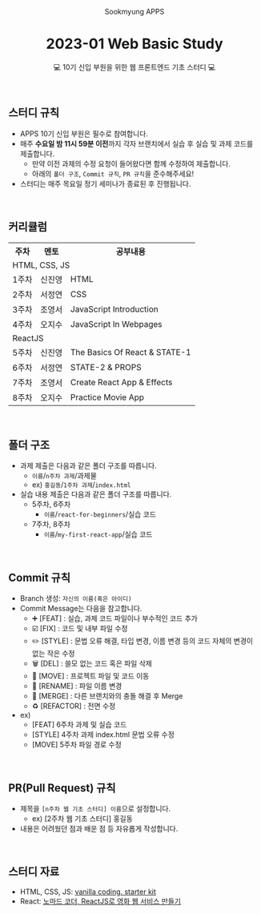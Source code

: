 <div align="center">

Sookmyung APPS
# 2023-01 Web Basic Study
💻 10기 신입 부원을 위한 웹 프론트엔드 기초 스터디 💻

</div>

<br>

## 스터디 규칙
- APPS 10기 신입 부원은 필수로 참여합니다.
- 매주 **수요일 밤 11시 59분 이전**까지 각자 브랜치에서 실습 후 실습 및 과제 코드를 제출합니다.
  - 만약 이전 과제의 수정 요청이 들어왔다면 함께 수정하여 제출합니다.
  - 아래의 `폴더 구조`, `Commit 규칙`, `PR 규칙`을 준수해주세요!
- 스터디는 매주 목요일 정기 세미나가 종료된 후 진행됩니다.

<br>

## 커리큘럼

<table>
  <tr>
    <th>주차</th>
    <th>멘토</th>
    <th>공부내용</th>
  </tr>
  <tr>
    <td colspan="3">HTML, CSS, JS</td>
  </tr>
  <tr>
    <td>1주차</td>
    <td>신진영</td>
    <td>HTML</td>
  </tr>
  <tr>
    <td>2주차</td>
    <td>서정연</td>
    <td>CSS</td>
  </tr>
  <tr>
    <td>3주차</td>
    <td>조영서</td>
    <td>JavaScript Introduction</td>
  </tr>
  <tr>
    <td>4주차</td>
    <td>오지수</td>
    <td>JavaScript In Webpages</td>
  </tr>
  <tr>
    <td colspan="3">ReactJS</td>
  </tr>
  <tr>
    <td>5주차</td>
    <td>신진영</td>
    <td>The Basics Of React & STATE-1</td>
  </tr>
  <tr>
    <td>6주차</td>
    <td>서정연</td>
    <td>STATE-2 & PROPS</td>
  </tr>
  <tr>
    <td>7주차</td>
    <td>조영서</td>
    <td>Create React App & Effects</td>
  </tr>
  <tr>
    <td>8주차</td>
    <td>오지수</td>
    <td>Practice Movie App</td>
  </tr>
</table>

<br>

## 폴더 구조
- 과제 제출은 다음과 같은 폴더 구조를 따릅니다.
  - `이름`/`n주차 과제`/과제물
  - ex) `홍길동`/`1주차 과제`/`index.html`
- 실습 내용 제출은 다음과 같은 폴더 구조를 따릅니다.
  - 5주차, 6주차
    - `이름`/`react-for-beginners`/실습 코드
  - 7주차, 8주차
    - `이름`/`my-first-react-app`/실습 코드

<br>

## Commit 규칙
- Branch 생성: `자신의 이름(혹은 아이디)`
- Commit Message는 다음을 참고합니다.
    - ➕ [FEAT] : 실습, 과제 코드 파일이나 부수적인 코드 추가
    - ☑️ [FIX] : 코드 및 내부 파일 수정
    - ✏️ [STYLE] : 문법 오류 해결, 타입 변경, 이름 변경 등의 코드 자체의 변경이 없는 작은 수정
    - 🗑️ [DEL] : 쓸모 없는 코드 혹은 파일 삭제
    - 🚚 [MOVE] : 프로젝트 파일 및 코드 이동
    - 📛 [RENAME] : 파일 이름 변경
    - 🔀 [MERGE] : 다른 브랜치와의 충돌 해결 후 Merge
    - ♻️ [REFACTOR] : 전면 수정
- ex)
  - [FEAT] 6주차 과제 및 실습 코드
  - [STYLE] 4주차 과제 index.html 문법 오류 수정
  - [MOVE] 5주차 파일 경로 수정

<br>

## PR(Pull Request) 규칙
- 제목을 `[n주차 웹 기초 스터디] 이름`으로 설정합니다.
  - ex) [2주차 웹 기초 스터디] 홍길동
- 내용은 어려웠던 점과 배운 점 등 자유롭게 작성합니다.

<br>

## 스터디 자료
- HTML, CSS, JS: [vanilla coding. starter kit](https://book.vanillacoding.co/starter-kit/)
- React: [노마드 코더, ReactJS로 영화 웹 서비스 만들기](https://nomadcoders.co/react-for-beginners/lobby)
